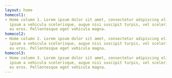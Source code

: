 ```yaml
---
layout: home
homecol1:
- Home column 1. Lorem ipsum dolor sit amet, consectetur adipiscing elit. Nulla auctor,
  ipsum a vehicula scelerisque, augue nisi suscipit turpis, vel scelerisque urna elit
  eu eros. Pellentesque eget vehicula magna.
homecol2:
- Home column 2. Lorem ipsum dolor sit amet, consectetur adipiscing elit. Nulla auctor,
  ipsum a vehicula scelerisque, augue nisi suscipit turpis, vel scelerisque urna elit
  eu eros. Pellentesque eget vehicula magna.
homecol3:
- Home column 3. Lorem ipsum dolor sit amet, consectetur adipiscing elit. Nulla auctor,
  ipsum a vehicula scelerisque, augue nisi suscipit turpis, vel scelerisque urna elit
  eu eros. Pellentesque eget vehicula magna.
---
```


